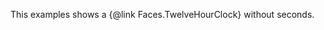 This examples shows a {@link Faces.TwelveHourClock} without seconds.

<div class="mt-5 clock"></div>

<script type="text/javascript">
	const el = document.querySelector('.clock');

	const clock = new FlipClock(el, {
		face: 'TwelveHourClock',
		showSeconds: false
	});
</script>
